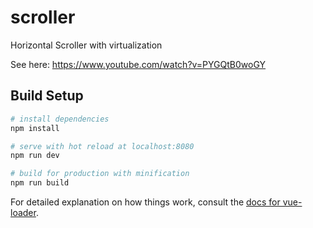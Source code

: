 # scroller

Horizontal Scroller with virtualization

See here: https://www.youtube.com/watch?v=PYGQtB0woGY

## Build Setup

``` bash
# install dependencies
npm install

# serve with hot reload at localhost:8080
npm run dev

# build for production with minification
npm run build
```

For detailed explanation on how things work, consult the [docs for vue-loader](http://vuejs.github.io/vue-loader).
